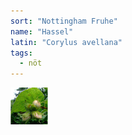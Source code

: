 ```yaml
---
sort: "Nottingham Fruhe"
name: "Hassel"
latin: "Corylus avellana"
tags:
  - nöt
---
```


<img src="/img/corylus-avellana-nottingham-fruhe.jpg" width="60" data-srcset="1x, 1.5x, 2x" alt="Corylus avellana" data-attribution="https://kolomsad.ru/leshchina-obyknovennaya-nottingham-fruhe-008960">
